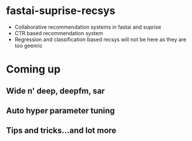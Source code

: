 # fastai-suprise-recsys
- Collaborative recommendation systems in fastai and suprise
- CTR based recommendation system
- Regression and classification based recsys will not be here as they are too geenric

# Coming up
## Wide n' deep, deepfm, sar
## Auto hyper parameter tuning
## Tips and tricks...and lot more 
